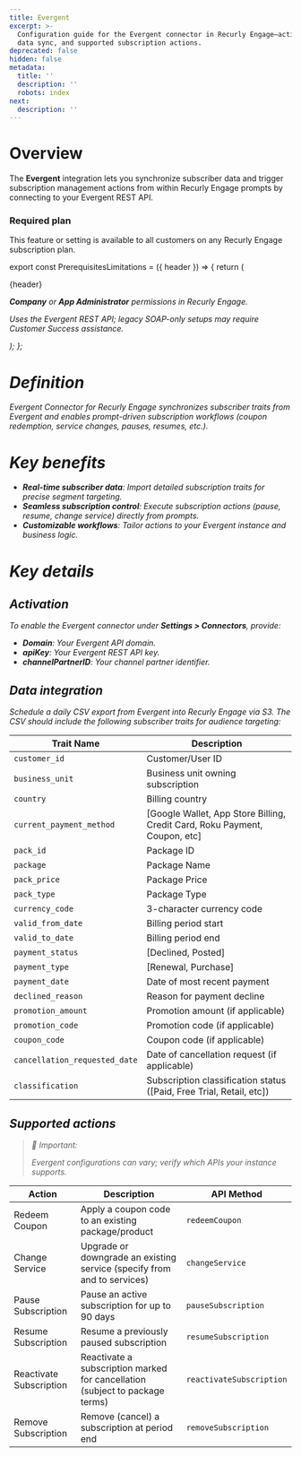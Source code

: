 ```yaml
---
title: Evergent
excerpt: >-
  Configuration guide for the Evergent connector in Recurly Engage—activation,
  data sync, and supported subscription actions.
deprecated: false
hidden: false
metadata:
  title: ''
  description: ''
  robots: index
next:
  description: ''
---
```

# Overview

The **Evergent** integration lets you synchronize subscriber data and trigger subscription management actions from within Recurly Engage prompts by connecting to your Evergent REST API.

### Required plan

This feature or setting is available to all customers on any Recurly Engage subscription plan.

export const PrerequisitesLimitations = ({ header }) => {
  return (
    <div className="flex justify-start">
      <div className="rounded-md p-6 m-4 max-w-lg shadow-md border border-gray-300 dark:bg-gray-800 dark:border-gray-600">
        <p className="text-lg font-bold">{header}</p>
        <p>
          <i className="fa-solid fa-check mr-2" />
          <strong>Company</strong> or <strong>App Administrator</strong> permissions in Recurly Engage.
        </p>
        <p>
          <i className="fa-solid fa-exclamation-triangle mr-4" />
          Uses the Evergent REST API; legacy SOAP-only setups may require Customer Success assistance.
        </p>
      </div>
    </div>
  );
};

<PrerequisitesLimitations header="Prerequisites & limitations" />

# Definition

Evergent Connector for Recurly Engage synchronizes subscriber traits from Evergent and enables prompt-driven subscription workflows (coupon redemption, service changes, pauses, resumes, etc.).

# Key benefits

* **Real-time subscriber data**: Import detailed subscription traits for precise segment targeting.
* **Seamless subscription control**: Execute subscription actions (pause, resume, change service) directly from prompts.
* **Customizable workflows**: Tailor actions to your Evergent instance and business logic.

# Key details

## Activation

To enable the Evergent connector under **Settings > Connectors**, provide:

* **Domain**: Your Evergent API domain.
* **apiKey**: Your Evergent REST API key.
* **channelPartnerID**: Your channel partner identifier.

## Data integration

Schedule a daily CSV export from Evergent into Recurly Engage via S3. The CSV should include the following subscriber traits for audience targeting:

| Trait Name                    | Description                                                                 |
| ----------------------------- | --------------------------------------------------------------------------- |
| `customer_id`                 | Customer/User ID                                                            |
| `business_unit`               | Business unit owning subscription                                           |
| `country`                     | Billing country                                                             |
| `current_payment_method`      | \[Google Wallet, App Store Billing, Credit Card, Roku Payment, Coupon, etc] |
| `pack_id`                     | Package ID                                                                  |
| `package`                     | Package Name                                                                |
| `pack_price`                  | Package Price                                                               |
| `pack_type`                   | Package Type                                                                |
| `currency_code`               | 3-character currency code                                                   |
| `valid_from_date`             | Billing period start                                                        |
| `valid_to_date`               | Billing period end                                                          |
| `payment_status`              | \[Declined, Posted]                                                         |
| `payment_type`                | \[Renewal, Purchase]                                                        |
| `payment_date`                | Date of most recent payment                                                 |
| `declined_reason`             | Reason for payment decline                                                  |
| `promotion_amount`            | Promotion amount (if applicable)                                            |
| `promotion_code`              | Promotion code (if applicable)                                              |
| `coupon_code`                 | Coupon code (if applicable)                                                 |
| `cancellation_requested_date` | Date of cancellation request (if applicable)                                |
| `classification`              | Subscription classification status (\[Paid, Free Trial, Retail, etc])       |

## Supported actions

> 📘 Important:
>
> Evergent configurations can vary; verify which APIs your instance supports.

| Action                  | Description                                                                  | API Method               |
| ----------------------- | ---------------------------------------------------------------------------- | ------------------------ |
| Redeem Coupon           | Apply a coupon code to an existing package/product                           | `redeemCoupon`           |
| Change Service          | Upgrade or downgrade an existing service (specify from and to services)      | `changeService`          |
| Pause Subscription      | Pause an active subscription for up to 90 days                               | `pauseSubscription`      |
| Resume Subscription     | Resume a previously paused subscription                                      | `resumeSubscription`     |
| Reactivate Subscription | Reactivate a subscription marked for cancellation (subject to package terms) | `reactivateSubscription` |
| Remove Subscription     | Remove (cancel) a subscription at period end                                 | `removeSubscription`     |